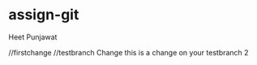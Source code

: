 # assign-git
Heet Punjawat

//firstchange
//testbranch Change
this is a change on your testbranch 2

